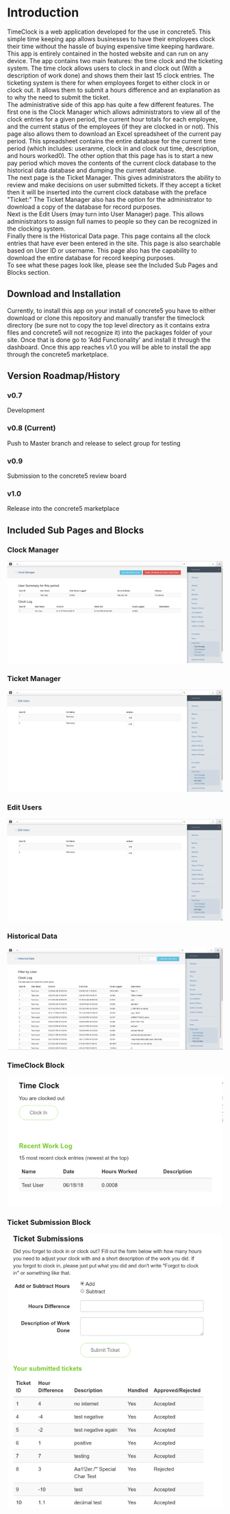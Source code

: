 # Introduction
TimeClock is a web application developed for the use in concrete5. This simple time keeping app allows businesses to have their employees clock their time without the hassle of buying expensive time keeping hardware.
This app is entirely contained in the hosted website and can run on any device. The app contains two main features: the time clock and the ticketing system. The time clock allows users to clock in and clock out (With  a description of work done) and shows them their last 15 clock entries. The ticketing system is there for when employees forget to either clock in or clock out. It allows them to submit a hours difference and an explanation as to why the need to submit the ticket. <br />
The administrative side of this app has quite a few different features. The first one is the Clock Manager which allows administrators to view all of the clock entries for a given period, the current hour totals for each employee, and the current status of the employees (if they are clocked in or not). This page also allows them to download an Excel spreadsheet of the current pay period. This spreadsheet contains the entire database for the current time period (which includes: useranme, clock in and clock out time, description, and hours worked0). The other option that this page has is to start a new pay period which moves the contents of the current clock database to the historical data database and dumping the current database. <br />
The next page is the Ticket Manager. This gives administrators the ability to review and make decisions on user submitted tickets. If they accept a ticket then it will be inserted into the current clock database with the preface "Ticket:" The Ticket Manager also has the option for the administrator to download a copy of the database for record purposes. <br />
Next is the Edit Users (may turn into User Manager) page. This allows administrators to assign full names to people so they can be recognized in the clocking system. <br />
Finally there is the Historical Data page. This page contains all the clock entries that have ever been entered in the site. This page is also searchable based on User ID or username. This page also has the capability to download the entire database for record keeping purposes. <br />
To see what these pages look like, please see the Included Sub Pages and Blocks section. <br />

## Download and Installation
Currently, to install this app on your install of concrete5 you have to either download or clone this repository and manually transfer the timeclock directory (be sure not to copy the top level directory as it contains extra files and concrete5 will not recognize it) into the packages folder of your site. Once that is done go to 'Add Functionality' and install it through the dashboard. Once this app reaches v1.0 you will be able to install the app through the concrete5 marketplace.


## Version Roadmap/History
### v0.7
  Development
### v0.8 (Current)
  Push to Master branch and release to select group for testing
### v0.9
  Submission to the concrete5 review board
### v1.0
  Release into the concrete5 marketplace


## Included Sub Pages and Blocks

### Clock Manager
![clock manager](/readmeimages/clockmanager.png)

### Ticket Manager
![ticket manager](/readmeimages/editusers.png)
### Edit Users
![edit users](/readmeimages/editusers.png)
### Historical Data
![historical data](/readmeimages/historicaldata.png)
### TimeClock Block
![time clock block](/readmeimages/timeclockblock.png)
### Ticket Submission Block
![Tickets](/readmeimages/ticketsubmissions.png)
